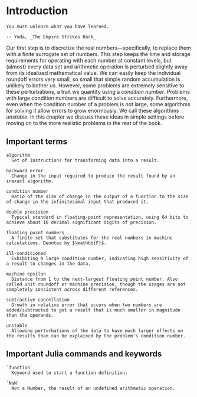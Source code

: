 # Introduction

```{epigraph}
You must unlearn what you have learned. 

-- Yoda, _The Empire Strikes Back_
```

Our first step is to discretize the real numbers—specifically, to replace them with a finite surrogate set of numbers. This step keeps the time and storage requirements for operating with each number at constant levels, but (almost) every data set and arithmetic operation is perturbed slightly away from its idealized mathematical value. We can easily keep the individual roundoff errors very small, so small that simple random accumulation is unlikely to bother us. However, some problems are extremely sensitive to these perturbations, a trait we quantify using a *condition number*. Problems with large condition numbers are difficult to solve accurately. Furthermore, even when the condition number of a problem is not large, some algorithms for solving it allow errors to grow enormously. We call these algorithms *unstable*. In this chapter we discuss these ideas in simple settings before moving on to the more realistic problems in the rest of the book.

## Important terms

```{glossary}
algorithm
  Set of instructions for transforming data into a result.

backward error
  Change in the input required to produce the result found by an inexact algorithm.

condition number
  Ratio of the size of change in the output of a function to the size of change in the infinitesimal input that produced it.

double precision
  Typical standard in floating-point representation, using 64 bits to achieve about 16 decimal significant digits of precision.

floating point numbers
  A finite set that substitutes for the real numbers in machine calculations. Denoted by $\mathbb{F}$.

ill-conditioned
  Exhibiting a large condition number, indicating high sensitivity of a result to changes in the data.

machine epsilon
  Distance from 1 to the next-largest floating point number. Also called unit roundoff or machine precision, though the usages are not completely consistent across different references.

subtractive cancellation
  Growth in relative error that occurs when two numbers are added/subtracted to get a result that is much smaller in magnitude than the operands.

unstable
  Allowing perturbations of the data to have much larger effects on the results than can be explained by the problem's condition number.
```

## Important Julia commands and keywords

```{glossary}
`function`
  Keyword used to start a function definition.

`NaN`
  Not a Number, the result of an undefined arithmetic operation.
```
